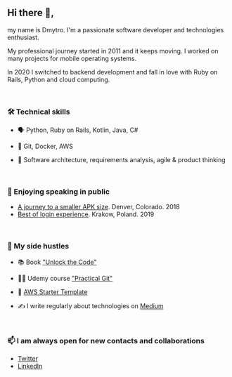 ## Hi there 👋,

my name is Dmytro. I'm a passionate software developer and technologies enthusiast. 

My professional journey started in 2011 and it keeps moving. I worked on many projects for mobile operating systems. 

In 2020 I switched to backend development and fall in love with Ruby on Rails, Python and cloud computing.

&nbsp;

### 🛠️ Technical skills
- 🗣️ Python, Ruby on Rails, Kotlin, Java, C#

- 🧰 Git, Docker, AWS

- 🤔 Software architecture, requirements analysis, agile & product thinking


&nbsp;

### 🎤 Enjoying speaking in public

- [A journey to a smaller APK size](https://www.youtube.com/watch?v=OJDYfj-rdtw). Denver, Colorado. 2018
- [Best of login experience](https://www.youtube.com/watch?v=JXJt1K-lh2E). Krakow, Poland. 2019

&nbsp;

### 🚀 My side hustles

- 📚 Book ["Unlock the Code"](https://www.amazon.com/Unlock-Code-Ultimate-Advancing-Actionable-ebook-dp-B098LNMFCJ/dp/B098LNMFCJ/)

- 👨‍🏫 Udemy course ["Practical Git"](https://www.udemy.com/course/practical-git-for-absolute-beginners/)

- 🌱 [AWS Starter Template](https://dkhmelenko.gumroad.com/l/aws-starter-template)

- ✍️ I write regularly about technologies on [Medium](https://medium.com/@d.khmelenko)


&nbsp;
&nbsp;

### 📫 I am always open for new contacts and collaborations
- [Twitter](https://twitter.com/dkhmelenko)
- [LinkedIn](https://www.linkedin.com/in/dmytro-khmelenko/)



<!--
**dkhmelenko/dkhmelenko** is a ✨ _special_ ✨ repository because its `README.md` (this file) appears on your GitHub profile.

Here are some ideas to get you started:

- 🔭 I’m currently working on ...
- 🌱 I’m currently learning ...
- 👯 I’m looking to collaborate on ...
- 🤔 I’m looking for help with ...
- 💬 Ask me about ...
- 📫 How to reach me: ...
- 😄 Pronouns: ...
- ⚡ Fun fact: ...
-->
